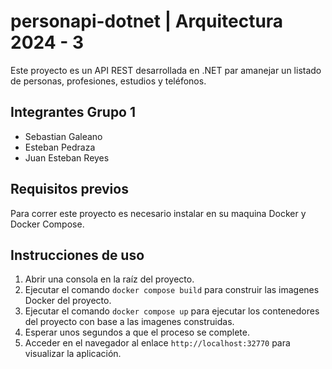# personapi-dotnet | Arquitectura 2024 - 3

Este proyecto es un API REST desarrollada en .NET par amanejar un listado de personas, profesiones, estudios y teléfonos.

## Integrantes Grupo 1 

- Sebastian Galeano
- Esteban Pedraza
- Juan Esteban Reyes

## Requisitos previos

Para correr este proyecto es necesario instalar en su maquina Docker y Docker Compose. 

## Instrucciones de uso

1. Abrir una consola en la raíz del proyecto. 
2. Ejecutar el comando `docker compose build` para construir las imagenes Docker del proyecto.
3. Ejecutar el comando `docker compose up` para ejecutar los contenedores del proyecto con base a las imagenes construidas.
3. Esperar unos segundos a que el proceso se complete. 
4. Acceder en el navegador al enlace `http://localhost:32770` para visualizar la aplicación. 
